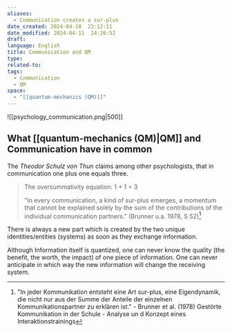 ```yaml
---
aliases:
  - Communication creates a sur-plus
date_created: 2024-04-10  23:12:11
date_modified: 2024-04-11  14:26:52
draft: 
language: English
title: Communication and QM
type: 
related-to: 
tags:
  - Communication
  - QM
space:
  - "[[quantum-mechanics (QM)]]"
---
```



![[psychology_communication.png|500]]
## What [[quantum-mechanics (QM)|QM]] and Communication have in common
The *Theodor Schulz von Thun* claims among other psychologists, that in communication one plus one equals three.

> The oversummativity equation: 1 + 1 = 3
>
> "In every communication, a kind of sur-plus emerges, a momentum that cannot be explained solely by the sum of the contributions of the individual communication partners."
> (Brunner u.a. 1978, S 52)[^1]



There is always a new part which is created by the two unique identities/entities (systems) as soon as they exchange information.

Although Information itself is quantized, one can never know the quality (the benefit, the worth, the impact) of one piece of information. One can never anticipate in which way the new information will change the receiving system.

[^1]: "In jeder Kommunikation entsteht eine Art sur-plus, eine Eigendynamik, die nicht nur aus der Summe der Anteile der einzelnen Kommunikationspartner zu erklären ist." - Brunner et al. (1978) Gestörte Kommunikation in der Schule - Analyse un d Konzept eines Interaktionstrainings